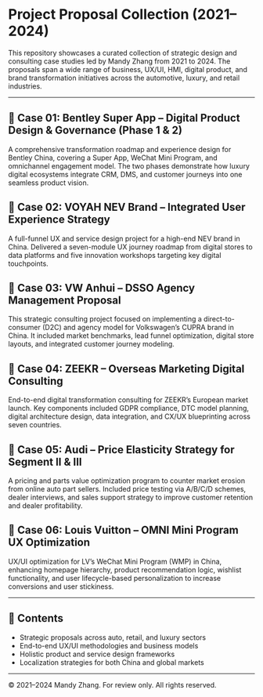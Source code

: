 # Project Proposal Collection (2021–2024)

This repository showcases a curated collection of strategic design and consulting case studies led by Mandy Zhang from 2021 to 2024. The proposals span a wide range of business, UX/UI, HMI, digital product, and brand transformation initiatives across the automotive, luxury, and retail industries.

---

## 🔹 Case 01: Bentley Super App – Digital Product Design & Governance (Phase 1 & 2)
A comprehensive transformation roadmap and experience design for Bentley China, covering a Super App, WeChat Mini Program, and omnichannel engagement model. The two phases demonstrate how luxury digital ecosystems integrate CRM, DMS, and customer journeys into one seamless product vision.

## 🔹 Case 02: VOYAH NEV Brand – Integrated User Experience Strategy
A full-funnel UX and service design project for a high-end NEV brand in China. Delivered a seven-module UX journey roadmap from digital stores to data platforms and five innovation workshops targeting key digital touchpoints.

## 🔹 Case 03: VW Anhui – DSSO Agency Management Proposal
This strategic consulting project focused on implementing a direct-to-consumer (D2C) and agency model for Volkswagen’s CUPRA brand in China. It included market benchmarks, lead funnel optimization, digital store layouts, and integrated customer journey modeling.

## 🔹 Case 04: ZEEKR – Overseas Marketing Digital Consulting
End-to-end digital transformation consulting for ZEEKR’s European market launch. Key components included GDPR compliance, DTC model planning, digital architecture design, data integration, and CX/UX blueprinting across seven countries.

## 🔹 Case 05: Audi – Price Elasticity Strategy for Segment II & III
A pricing and parts value optimization program to counter market erosion from online auto part sellers. Included price testing via A/B/C/D schemes, dealer interviews, and sales support strategy to improve customer retention and dealer profitability.

## 🔹 Case 06: Louis Vuitton – OMNI Mini Program UX Optimization
UX/UI optimization for LV’s WeChat Mini Program (WMP) in China, enhancing homepage hierarchy, product recommendation logic, wishlist functionality, and user lifecycle-based personalization to increase conversions and user stickiness.

---

## 📁 Contents

- Strategic proposals across auto, retail, and luxury sectors
- End-to-end UX/UI methodologies and business models
- Holistic product and service design frameworks
- Localization strategies for both China and global markets

---

© 2021–2024 Mandy Zhang. For review only. All rights reserved.
